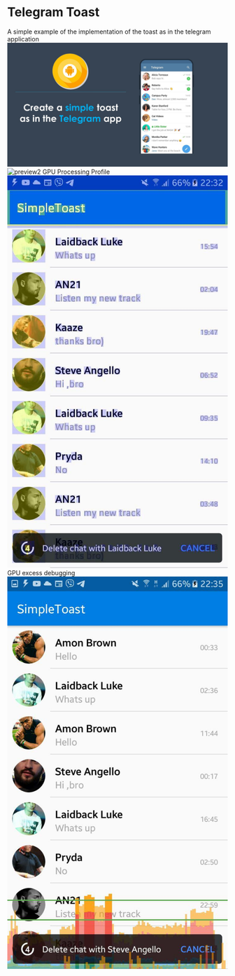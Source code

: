 # Telegram Toast
A simple example of the implementation of the toast as in the telegram application
![preview1](https://github.com/dmitriykotov333/TelegramToast/blob/master/toast.jpg)
![preview2](https://github.com/dmitriykotov333/TelegramToast/blob/master/teltoast.gif)
GPU Processing Profile
![preview2](https://github.com/dmitriykotov333/TelegramToast/blob/master/a.jpg)
GPU excess debugging
![preview2](https://github.com/dmitriykotov333/TelegramToast/blob/master/b.jpg)
